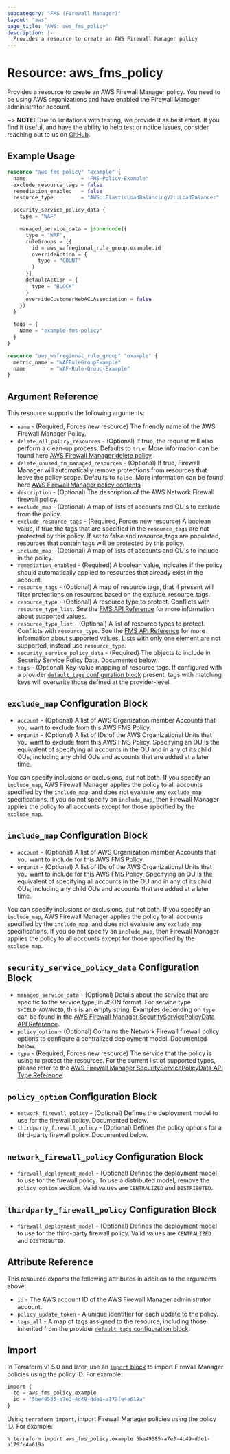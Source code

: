 ```yaml
---
subcategory: "FMS (Firewall Manager)"
layout: "aws"
page_title: "AWS: aws_fms_policy"
description: |-
  Provides a resource to create an AWS Firewall Manager policy
---
```


# Resource: aws_fms_policy

Provides a resource to create an AWS Firewall Manager policy. You need to be using AWS organizations and have enabled the Firewall Manager administrator account.

~> **NOTE:** Due to limitations with testing, we provide it as best effort. If you find it useful, and have the ability to help test or notice issues, consider reaching out to us on [GitHub](https://github.com/hashicorp/terraform-provider-aws).

## Example Usage

```terraform
resource "aws_fms_policy" "example" {
  name                  = "FMS-Policy-Example"
  exclude_resource_tags = false
  remediation_enabled   = false
  resource_type         = "AWS::ElasticLoadBalancingV2::LoadBalancer"

  security_service_policy_data {
    type = "WAF"

    managed_service_data = jsonencode({
      type = "WAF",
      ruleGroups = [{
        id = aws_wafregional_rule_group.example.id
        overrideAction = {
          type = "COUNT"
        }
      }]
      defaultAction = {
        type = "BLOCK"
      }
      overrideCustomerWebACLAssociation = false
    })
  }

  tags = {
    Name = "example-fms-policy"
  }
}

resource "aws_wafregional_rule_group" "example" {
  metric_name = "WAFRuleGroupExample"
  name        = "WAF-Rule-Group-Example"
}
```

## Argument Reference

This resource supports the following arguments:

* `name` - (Required, Forces new resource) The friendly name of the AWS Firewall Manager Policy.
* `delete_all_policy_resources` - (Optional) If true, the request will also perform a clean-up process. Defaults to `true`. More information can be found here [AWS Firewall Manager delete policy](https://docs.aws.amazon.com/fms/2018-01-01/APIReference/API_DeletePolicy.html)
* `delete_unused_fm_managed_resources` - (Optional) If true, Firewall Manager will automatically remove protections from resources that leave the policy scope. Defaults to `false`. More information can be found here [AWS Firewall Manager policy contents](https://docs.aws.amazon.com/fms/2018-01-01/APIReference/API_Policy.html)
* `description` - (Optional) The description of the AWS Network Firewall firewall policy.
* `exclude_map` - (Optional) A map of lists of accounts and OU's to exclude from the policy.
* `exclude_resource_tags` - (Required, Forces new resource) A boolean value, if true the tags that are specified in the `resource_tags` are not protected by this policy. If set to false and resource_tags are populated, resources that contain tags will be protected by this policy.
* `include_map` - (Optional) A map of lists of accounts and OU's to include in the policy.
* `remediation_enabled` - (Required) A boolean value, indicates if the policy should automatically applied to resources that already exist in the account.
* `resource_tags` - (Optional) A map of resource tags, that if present will filter protections on resources based on the exclude_resource_tags.
* `resource_type` - (Optional) A resource type to protect. Conflicts with `resource_type_list`. See the [FMS API Reference](https://docs.aws.amazon.com/fms/2018-01-01/APIReference/API_Policy.html#fms-Type-Policy-ResourceType) for more information about supported values.
* `resource_type_list` - (Optional) A list of resource types to protect. Conflicts with `resource_type`. See the [FMS API Reference](https://docs.aws.amazon.com/fms/2018-01-01/APIReference/API_Policy.html#fms-Type-Policy-ResourceType) for more information about supported values. Lists with only one element are not supported, instead use `resource_type`.
* `security_service_policy_data` - (Required) The objects to include in Security Service Policy Data. Documented below.
* `tags` - (Optional) Key-value mapping of resource tags. If configured with a provider [`default_tags` configuration block](https://registry.terraform.io/providers/hashicorp/aws/latest/docs#default_tags-configuration-block) present, tags with matching keys will overwrite those defined at the provider-level.

## `exclude_map` Configuration Block

* `account` - (Optional) A list of AWS Organization member Accounts that you want to exclude from this AWS FMS Policy.
* `orgunit` - (Optional) A list of IDs of the AWS Organizational Units that you want to exclude from this AWS FMS Policy. Specifying an OU is the equivalent of specifying all accounts in the OU and in any of its child OUs, including any child OUs and accounts that are added at a later time.

You can specify inclusions or exclusions, but not both. If you specify an `include_map`, AWS Firewall Manager applies the policy to all accounts specified by the `include_map`, and does not evaluate any `exclude_map` specifications. If you do not specify an `include_map`, then Firewall Manager applies the policy to all accounts except for those specified by the `exclude_map`.

## `include_map` Configuration Block

* `account` - (Optional) A list of AWS Organization member Accounts that you want to include for this AWS FMS Policy.
* `orgunit` - (Optional) A list of IDs of the AWS Organizational Units that you want to include for this AWS FMS Policy. Specifying an OU is the equivalent of specifying all accounts in the OU and in any of its child OUs, including any child OUs and accounts that are added at a later time.

You can specify inclusions or exclusions, but not both. If you specify an `include_map`, AWS Firewall Manager applies the policy to all accounts specified by the `include_map`, and does not evaluate any `exclude_map` specifications. If you do not specify an `include_map`, then Firewall Manager applies the policy to all accounts except for those specified by the `exclude_map`.

## `security_service_policy_data` Configuration Block

* `managed_service_data` - (Optional) Details about the service that are specific to the service type, in JSON format. For service type `SHIELD_ADVANCED`, this is an empty string. Examples depending on `type` can be found in the [AWS Firewall Manager SecurityServicePolicyData API Reference](https://docs.aws.amazon.com/fms/2018-01-01/APIReference/API_SecurityServicePolicyData.html).
* `policy_option` - (Optional) Contains the Network Firewall firewall policy options to configure a centralized deployment model. Documented below.
* `type` - (Required, Forces new resource) The service that the policy is using to protect the resources. For the current list of supported types, please refer to the [AWS Firewall Manager SecurityServicePolicyData API Type Reference](https://docs.aws.amazon.com/fms/2018-01-01/APIReference/API_SecurityServicePolicyData.html#fms-Type-SecurityServicePolicyData-Type).

## `policy_option` Configuration Block

* `network_firewall_policy` - (Optional) Defines the deployment model to use for the firewall policy. Documented below.
* `thirdparty_firewall_policy` - (Optional) Defines the policy options for a third-party firewall policy. Documented below.

## `network_firewall_policy` Configuration Block

* `firewall_deployment_model` - (Optional) Defines the deployment model to use for the firewall policy. To use a distributed model, remove the `policy_option` section. Valid values are `CENTRALIZED` and `DISTRIBUTED`.

## `thirdparty_firewall_policy` Configuration Block

* `firewall_deployment_model` - (Optional) Defines the deployment model to use for the third-party firewall policy. Valid values are `CENTRALIZED` and `DISTRIBUTED`.

## Attribute Reference

This resource exports the following attributes in addition to the arguments above:

* `id` - The AWS account ID of the AWS Firewall Manager administrator account.
* `policy_update_token` - A unique identifier for each update to the policy.
* `tags_all` - A map of tags assigned to the resource, including those inherited from the provider [`default_tags` configuration block](https://registry.terraform.io/providers/hashicorp/aws/latest/docs#default_tags-configuration-block).

## Import

In Terraform v1.5.0 and later, use an [`import` block](https://developer.hashicorp.com/terraform/language/import) to import Firewall Manager policies using the policy ID. For example:

```terraform
import {
  to = aws_fms_policy.example
  id = "5be49585-a7e3-4c49-dde1-a179fe4a619a"
}
```

Using `terraform import`, import Firewall Manager policies using the policy ID. For example:

```console
% terraform import aws_fms_policy.example 5be49585-a7e3-4c49-dde1-a179fe4a619a
```
